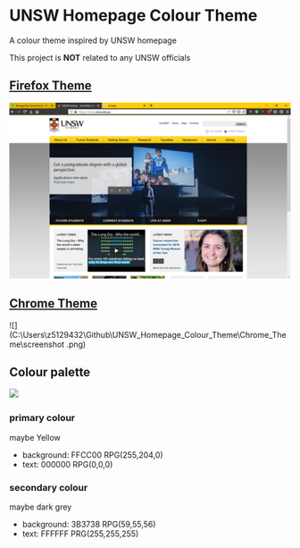 # UNSW Homepage Colour Theme
A colour theme inspired by UNSW homepage

This project is **NOT** related to any UNSW officials

## [Firefox Theme](https://addons.mozilla.org/en-US/firefox/addon/unsw-homepage-colour/)

![](./Firefox_Theme/screenshot.png)

## [Chrome Theme](https://chrome.google.com/webstore/detail/unsw-homepage-colour/ojlaccnnglpcdlmoijfldnoamfaioifc)

![](C:\Users\z5129432\Github\UNSW_Homepage_Colour_Theme\Chrome_Theme\screenshot .png)

## Colour palette

![](C:\Users\z5129432\Github\UNSW_Homepage_Colour_Theme\Chrome_Theme\icon.png)

### primary colour

maybe Yellow

- background: FFCC00 RPG(255,204,0)
- text: 000000 RPG(0,0,0)

### secondary colour

maybe dark grey

- background: 3B3738 RPG(59,55,56)
- text: FFFFFF PRG(255,255,255)
